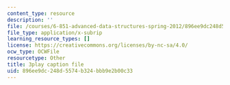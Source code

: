 ```yaml
---
content_type: resource
description: ''
file: /courses/6-851-advanced-data-structures-spring-2012/896ee9dc248d5574b324bbb9e2b00c33_xSGorVW8j6Q.vtt
file_type: application/x-subrip
learning_resource_types: []
license: https://creativecommons.org/licenses/by-nc-sa/4.0/
ocw_type: OCWFile
resourcetype: Other
title: 3play caption file
uid: 896ee9dc-248d-5574-b324-bbb9e2b00c33
---
```

